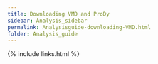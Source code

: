 ```yaml
---
title: Downloading VMD and ProDy
sidebar: Analysis_sidebar
permalink: Analysisguide-downloading-VMD.html
folder: Analysis_guide
---
```


<link rel="stylesheet" href="css/theme-purple.css">

{% include links.html %}
